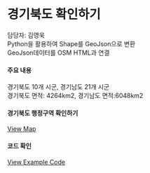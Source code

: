 # 경기북도 확인하기

담당자: 김영욱<br>
Python을 활용하여 Shape를 GeoJson으로 변환<br>
GeoJson데이터를 OSM HTML과 연결<br>

#### 주요 내용

경기북도 10개 시군, 경기남도 21개 시군<br>
경기북도 면적: 4264km2, 경기남도 면적:6048km2 

#### 경기북도 행정구역 확인하기
[View Map](https://jinuew.github.io/sicm2002-6/assets/경기도지도.html) 

#### 코드 확인
[View Example Code](https://github.com/jinuew/webinfo/blob/main/assets/NDVI그래프.ipynb)



